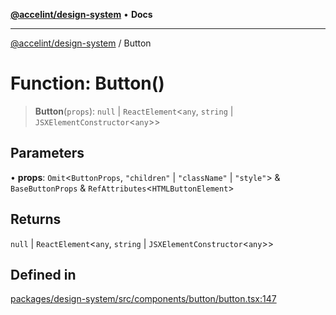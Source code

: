 [**@accelint/design-system**](../README.md) • **Docs**

***

[@accelint/design-system](../README.md) / Button

# Function: Button()

> **Button**(`props`): `null` \| `ReactElement`\<`any`, `string` \| `JSXElementConstructor`\<`any`\>\>

## Parameters

• **props**: `Omit`\<`ButtonProps`, `"children"` \| `"className"` \| `"style"`\> & `BaseButtonProps` & `RefAttributes`\<`HTMLButtonElement`\>

## Returns

`null` \| `ReactElement`\<`any`, `string` \| `JSXElementConstructor`\<`any`\>\>

## Defined in

[packages/design-system/src/components/button/button.tsx:147](https://github.com/gohypergiant/standard-toolkit/blob/258694cea8ed8bbd956b3cf5da47c2c9debcf127/packages/design-system/src/components/button/button.tsx#L147)
